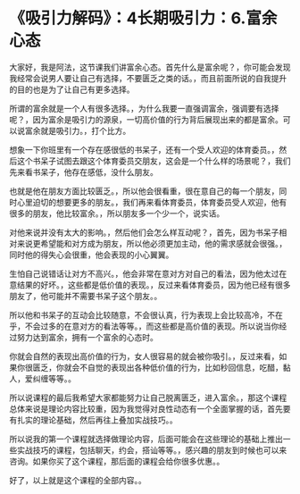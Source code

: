 # 《吸引力解码》：4长期吸引力：6.富余心态

大家好，我是阿法，这节课我们讲富余心态。首先什么是富余呢？，你可能会发现我经常会说男人要让自己有选择，不要匮乏之类的话。，而且前面所说的自我提升的目的也是为了让自己有更多选择。

所谓的富余就是一个人有很多选择。，为什么我要一直强调富余，强调要有选择呢？，因为富余是吸引力的源泉，一切高价值的行为背后展现出来的都是富余。可以说富余就是吸引力。，打个比方。

想象一下你班里有一个存在感很低的书呆子，还有一个受人欢迎的体育委员。，然后这个书呆子试图去跟这个体育委员交朋友，这会是一个什么样的场景呢？，我们先来看书呆子，他存在感低，没什么朋友。

也就是他在朋友方面比较匮乏。，所以他会很看重，很在意自己的每一个朋友，同时心里迫切的想要更多的朋友。，我们再来看体育委员，体育委员受人欢迎，他有很多的朋友，他比较富余。，所以朋友多一个少一个，说实话。

对他来说并没有太大的影响。，然后他们会怎么样互动呢？，首先，因为书呆子相对来说更希望能和对方成为朋友，所以他必须更加主动，他的需求感就会很强。，同时他的得失心会很重，他会表现的小心翼翼。

生怕自己说错话让对方不高兴。，他会非常在意对方对自己的看法，因为他太过在意结果的好坏。，这些都是低价值的表现。，反过来看体育委员，因为他已经有很多朋友了，他可能并不需要书呆子这个朋友。。

所以他和书呆子的互动会比较随意，不会很认真，行为表现上会比较高冷，不在乎，不会过多的在意对方的看法等等。，而这些都是高价值的表现。所以说当你经过努力达到富余，拥有一个富余的心态时。

你就会自然的表现出高价值的行为，女人很容易的就会被你吸引。，反过来看，如果你很匮乏，你就会不自觉的表现出各种低价值的行为，比如秒回信息，吃醋，黏人，爱纠缠等等。。

所以说课程的最后我希望大家都能努力让自己脱离匮乏，进入富余。，那这个课程总体来说是理论内容比较重，因为我觉得对良性动态有一个全面掌握的话，首先要有扎实的理论基础，然后再往上叠加实战技巧。。

所以说我的第一个课程就选择做理论内容，后面可能会在这些理论的基础上推出一些实战技巧的课程，包括聊天，约会，搭讪等等。，感兴趣的朋友到时候也可以来咨询。如果你买了这个课程，那后面的课程会给你很多优惠。。

好了，以上就是这个课程的全部内容。。